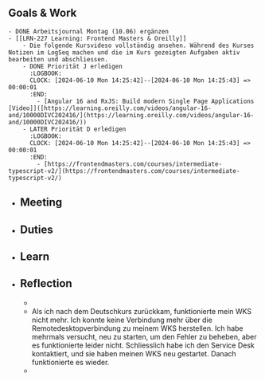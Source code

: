 ## Goals & Work
	- DONE Arbeitsjournal Montag (10.06) ergänzen
	- [[LRN-227 Learning: Frontend Masters & Oreilly]]
		- Die folgende Kursvideso vollständig ansehen. Während des Kurses Notizen im LogSeq machen und die im Kurs gezeigten Aufgaben aktiv bearbeiten und abschliessen.
		- DONE Priorität J erledigen
		  :LOGBOOK:
		  CLOCK: [2024-06-10 Mon 14:25:42]--[2024-06-10 Mon 14:25:43] =>  00:00:01
		  :END:
			- [Angular 16 and RxJS: Build modern Single Page Applications [Video]]([https://learning.oreilly.com/videos/angular-16-and/10000DIVC202416/](https://learning.oreilly.com/videos/angular-16-and/10000DIVC202416/))
		- LATER Priorität D erledigen
		  :LOGBOOK:
		  CLOCK: [2024-06-10 Mon 14:25:42]--[2024-06-10 Mon 14:25:43] =>  00:00:01
		  :END:
			- [https://frontendmasters.com/courses/intermediate-typescript-v2/](https://frontendmasters.com/courses/intermediate-typescript-v2/)
- ## Meeting
- ## Duties
- ## Learn
- ## Reflection
	-
	- Als ich nach dem Deutschkurs zurückkam, funktionierte mein WKS nicht mehr. Ich konnte keine Verbindung mehr über die Remotedesktopverbindung zu meinem WKS herstellen. Ich habe mehrmals versucht, neu zu starten, um den Fehler zu beheben, aber es funktionierte leider nicht. Schliesslich habe ich den Service Desk kontaktiert, und sie haben meinen WKS neu gestartet. Danach funktionierte es wieder.
	-